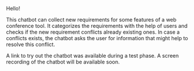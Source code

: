 Hello!

This chatbot can collect new requirements for some features of a web conference tool.
It categorizes the requirements with the help of users and checks if the new requirement conflicts already existing ones.
In case a conflicts exists, the chatbot asks the user for information that might help to resolve this conflict.

A link to try out the chatbot was available during a test phase.
A screen recording of the chatbot will be available soon.
